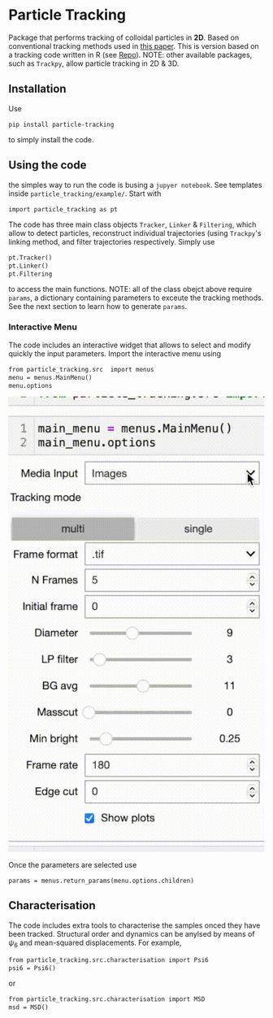 # Particle Tracking 

Package that performs tracking of colloidal particles in **2D**. Based on conventional tracking methods used in [this paper](https://crocker.seas.upenn.edu/CrockerGrier1996b.pdf). This is version based on a tracking code written in R (see [Repo](https://github.com/merrygoat/2d-particle-tracking)). NOTE: other available packages, such as ``Trackpy``, allow particle tracking in 2D & 3D.

## Installation 

Use

```
pip install particle-tracking
```

to simply install the code.


<h2>Using the code</h2>


the simples way to run the code is busing a `jupyer notebook`. See templates inside `particle_tracking/example/`. Start with


```
import particle_tracking as pt
```


The code has three main class objects `Tracker`, `Linker` & `Filtering`, which allow to detect particles, reconstruct individual trajectories (using `Trackpy`'s linking method, and filter trajectories respectively. Simply use

```
pt.Tracker()
pt.Linker()
pt.Filtering
```


to access the main functions. NOTE: all of the class obejct above require `params`, a dictionary containing parameters to exceute the tracking methods. See the next section to learn how to generate `params`.


### Interactive Menu


The code includes an interactive widget that allows to select and modify quickly the input parameters. Import the interactive menu using

```
from particle_tracking.src  import menus
menu = menus.MainMenu()
menu.options
```

![](https://github.com/Mauva27/particle_tracking/blob/master/docs/intearctive_menu.gif "Sample gif") 


Once the parameters are selected use


```
params = menus.return_params(menu.options.children)
```

## Characterisation

The code includes extra tools to characterise the samples onced they have been tracked. Structural order and dynamics can be anylsed by means of $\psi_{6}$ and mean-squared displacements. For example,

```
from particle_tracking.src.characterisation import Psi6
psi6 = Psi6()
```

or

```
from particle_tracking.src.characterisation import MSD
msd = MSD()
```